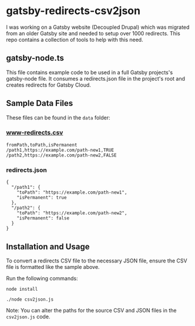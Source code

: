 # gatsby-redirects-csv2json

I was working on a Gatsby website (Decoupled Drupal) which was migrated from an older Gatsby site and needed to setup over 1000 redirects. This repo contains a collection of tools to help with this need.

## gatsby-node.ts

This file contains example code to be used in a full Gatsby projects's gatsby-node file. It consumes a redirects.json file in the project's root and creates redirects for Gatsby Cloud.

## Sample Data Files

These files can be found in the `data` folder:

### www-redirects.csv

```
fromPath,toPath,isPermanent
/path1,https://example.com/path-new1,TRUE
/path2,https://example.com/path-new2,FALSE
```

### redirects.json

```
{
  "/path1": {
    "toPath": "https://example.com/path-new1",
    "isPermanent": true
  },
  "/path2": {
    "toPath": "https://example.com/path-new2",
    "isPermanent": false
  }
}
```

## Installation and Usage

To convert a redirects CSV file to the necessary JSON file, ensure the CSV file is formatted like the sample above.

Run the following commands:

`node install`

`./node csv2json.js`

Note: You can alter the paths for the source CSV and JSON files in the `csv2json.js` code.
